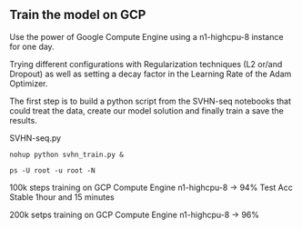 ## Train the model on GCP

Use the power of Google Compute Engine using a n1-highcpu-8 instance
for one day.

Trying different configurations with Regularization techniques (L2 or/and Dropout)
as well as setting a decay factor in the Learning Rate of the Adam Optimizer.

The first step is to build a python script from the SVHN-seq notebooks that
could treat the data, create our model solution and finally train a save the
results.

SVHN-seq.py

```shell
nohup python svhn_train.py &
```

```shell
ps -U root -u root -N
```

100k steps training on GCP Compute Engine n1-highcpu-8 -> 94% Test Acc Stable
1hour and 15 minutes


200k setps training on GCP Compute Engine n1-highcpu-8 -> 96%

